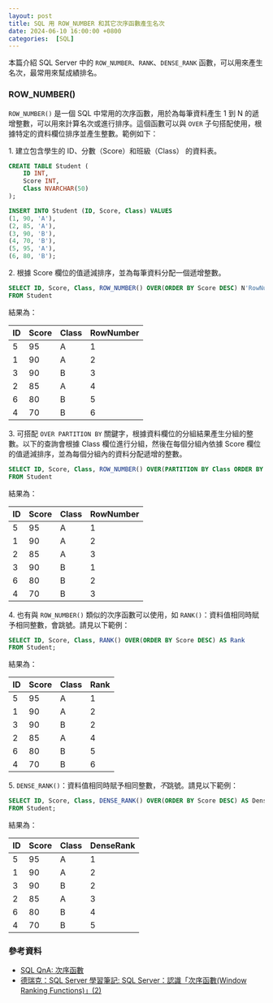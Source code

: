 ```yaml
---
layout: post
title: SQL 用 ROW_NUMBER 和其它次序函數產生名次
date: 2024-06-10 16:00:00 +0800
categories:  [SQL]
--- 
```


本篇介紹 SQL Server 中的 `ROW_NUMBER`、`RANK`、`DENSE_RANK` 函數，可以用來產生名次，最常用來幫成績排名。

### ROW_NUMBER()

`ROW_NUMBER()` 是一個 SQL 中常用的次序函數，用於為每筆資料產生 1 到 N 的遞增整數，可以用來計算名次或進行排序。這個函數可以與 `OVER` 子句搭配使用，根據特定的資料欄位排序並產生整數。範例如下：

1\. 建立包含學生的 ID、分數（Score）和班級（Class） 的資料表。

``` sql
CREATE TABLE Student (
    ID INT,
    Score INT,
    Class NVARCHAR(50)
);

INSERT INTO Student (ID, Score, Class) VALUES
(1, 90, 'A'),
(2, 85, 'A'),
(3, 90, 'B'),
(4, 70, 'B'),
(5, 95, 'A'),
(6, 80, 'B');

```

2\. 根據 Score 欄位的值遞減排序，並為每筆資料分配一個遞增整數。

``` sql
SELECT ID, Score, Class, ROW_NUMBER() OVER(ORDER BY Score DESC) N'RowNumber'
FROM Student
```

結果為：

|ID | Score | Class | RowNumber|
|--- | --- | --- | ---|
|5 | 95 | A | 1|
|1 | 90 | A | 2|
|3 | 90 | B | 3|
|2 | 85 | A | 4|
|6 | 80 | B | 5|
|4 | 70 | B | 6|

3\. 可搭配 `OVER PARTITION BY` 關鍵字，根據資料欄位的分組結果產生分組的整數。以下的查詢會根據 Class 欄位進行分組，然後在每個分組內依據 Score 欄位的值遞減排序，並為每個分組內的資料分配遞增的整數。

``` sql
SELECT ID, Score, Class, ROW_NUMBER() OVER(PARTITION BY Class ORDER BY Score DESC) N'RowNumber'
FROM Student
```

結果為：

|ID | Score | Class | RowNumber|
|--- | --- | --- | ---|
|5 | 95 | A | 1|
|1 | 90 | A | 2|
|2 | 85 | A | 3|
|3 | 90 | B | 1|
|6 | 80 | B | 2|
|4 | 70 | B | 3|

4\. 也有與 `ROW_NUMBER()` 類似的次序函數可以使用，如 `RANK()`：資料值相同時賦予相同整數，會跳號。請見以下範例：

```sql
SELECT ID, Score, Class, RANK() OVER(ORDER BY Score DESC) AS Rank
FROM Student;
```

結果為：

|ID | Score | Class | Rank|
|--- | --- | --- | ---|
|5 | 95 | A | 1|
|1 | 90 | A | 2|
|3 | 90 | B | 2|
|2 | 85 | A | 4|
|6 | 80 | B | 5|
|4 | 70 | B | 6|

5\. `DENSE_RANK()`：資料值相同時賦予相同整數，*不*跳號。請見以下範例：

```sql
SELECT ID, Score, Class, DENSE_RANK() OVER(ORDER BY Score DESC) AS DenseRank
FROM Student;

```

結果為：

|ID | Score | Class | DenseRank|
|--- | --- | --- | ---|
|5 | 95 | A | 1|
|1 | 90 | A | 2|
|3 | 90 | B | 2|
|2 | 85 | A | 3|
|6 | 80 | B | 4|
|4 | 70 | B | 5|

### 參考資料

- [SQL QnA: 次序函數](http://sqlqna.blogspot.com/2018/01/blog-post_25.html)
- [德瑞克：SQL Server 學習筆記: SQL Server：認識「次序函數(Window Ranking Functions)」(2)](http://sharedderrick.blogspot.com/2012/10/sql-serverwindow-ranking-functions2.html)
